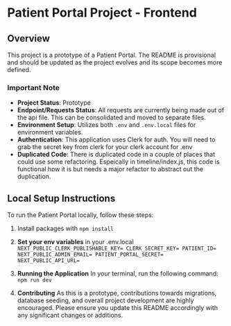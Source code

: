 # Patient Portal Project - Frontend

## Overview

This project is a prototype of a Patient Portal. The README is provisional and should be updated as the project evolves and its scope becomes more defined.

### Important Note

- **Project Status**: Prototype
- **Endpoint/Requests Status**: All requests are currently being made out of the api file. This can be consolidated and moved to separate files.
- **Environment Setup**: Utilizes both `.env` and `.env.local` files for environment variables.
- **Authentication**: This application uses Clerk for auth. You will need to grab the secret key from clerk for your clerk account for .env
- **Duplicated Code**: There is duplicated code in a couple of places that could use some refactoring. Espeically in timeline/index.js, this code is functional how it is but needs a major refactor to abstract out the duplication.

## Local Setup Instructions

To run the Patient Portal locally, follow these steps:

1. Install packages with `npm install`

2.  **Set your env variables** in your .env.local
`NEXT_PUBLIC_CLERK_PUBLISHABLE_KEY=
CLERK_SECRET_KEY=
PATIENT_ID=
NEXT_PUBLIC_ADMIN_EMAIL=
PATIENT_PORTAL_SECRET=
NEXT_PUBLIC_API_URL=
`
  
3. **Running the Application**
 In your terminal, run the following command: `npm run dev`

4. **Contributing**
   As this is a prototype, contributions towards migrations, database seeding, and overall project development are highly encouraged. Please ensure you update this README accordingly with any significant changes or additions.

